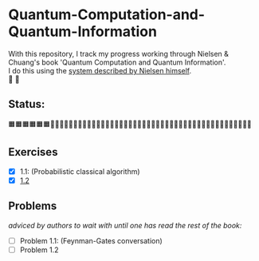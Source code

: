 # Quantum-Computation-and-Quantum-Information
With this repository, I track my progress working through Nielsen & Chuang's book 'Quantum Computation and Quantum Information'.                                     
I do this using the [system described by Nielsen himself](http://augmentingcognition.com/ltm.html).                                                                 
:milky_way:
:open_book:
## Status:
:orange_square::orange_square::orange_square::orange_square::orange_square::orange_square::black_square_button::black_square_button::black_square_button::black_square_button::black_square_button::black_square_button::black_square_button::black_square_button::black_square_button::black_square_button::black_square_button::black_square_button::black_square_button::black_square_button::black_square_button::black_square_button::black_square_button::black_square_button::black_square_button::black_square_button::black_square_button::black_square_button::black_square_button::black_square_button::black_square_button::black_square_button::black_square_button::black_square_button::black_square_button::black_square_button::black_square_button::black_square_button::black_square_button::black_square_button::black_square_button::black_square_button::black_square_button::black_square_button::black_square_button::black_square_button::black_square_button::black_square_button::black_square_button::black_square_button:

## Exercises
- [x] 1.1: (Probabilistic classical algorithm)
- [x] [1.2](Ch1/ex1-2.md)
## Problems
*adviced by authors to wait with until one has read the rest of the book:*
- [ ] Problem 1.1: (Feynman-Gates conversation)
- [ ] Problem 1.2 
